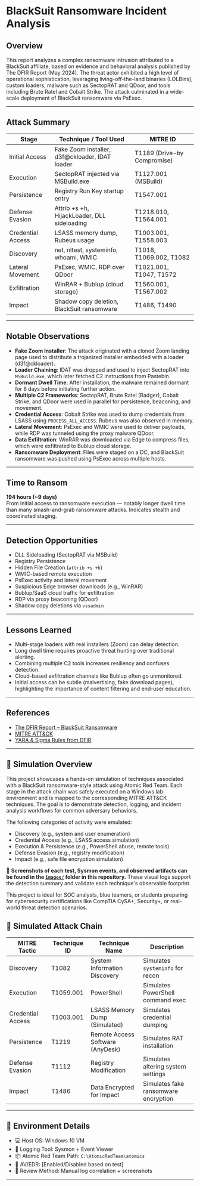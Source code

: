 # BlackSuit Ransomware Incident Analysis

## Overview

This report analyzes a complex ransomware intrusion attributed to a BlackSuit affiliate, based on evidence and behavioral analysis published by The DFIR Report (May 2024). The threat actor exhibited a high level of operational sophistication, leveraging living-off-the-land binaries (LOLBins), custom loaders, malware such as SectopRAT and QDoor, and tools including Brute Ratel and Cobalt Strike. The attack culminated in a wide-scale deployment of BlackSuit ransomware via PsExec.

---

## Attack Summary

| Stage               | Technique / Tool Used                               | MITRE ID                  |
|--------------------|------------------------------------------------------|---------------------------|
| Initial Access      | Fake Zoom installer, d3f@ckloader, IDAT loader       | T1189 (Drive-by Compromise) |
| Execution           | SectopRAT injected via MSBuild.exe                  | T1127.001 (MSBuild)       |
| Persistence         | Registry Run Key startup entry                      | T1547.001                 |
| Defense Evasion     | Attrib +s +h, HijackLoader, DLL sideloading         | T1218.010, T1564.001      |
| Credential Access   | LSASS memory dump, Rubeus usage                     | T1003.001, T1558.003      |
| Discovery           | net, nltest, systeminfo, whoami, WMIC               | T1018, T1069.002, T1082   |
| Lateral Movement    | PsExec, WMIC, RDP over QDoor                        | T1021.001, T1047, T1572   |
| Exfiltration        | WinRAR + Bublup (cloud storage)                     | T1560.001, T1567.002      |
| Impact              | Shadow copy deletion, BlackSuit ransomware          | T1486, T1490              |

---

## Notable Observations

- **Fake Zoom Installer**: The attack originated with a cloned Zoom landing page used to distribute a trojanized installer embedded with a loader (d3f@ckloader).
- **Loader Chaining**: IDAT was dropped and used to inject SectopRAT into `MSBuild.exe`, which later fetched C2 instructions from Pastebin.
- **Dormant Dwell Time**: After installation, the malware remained dormant for 8 days before initiating further action.
- **Multiple C2 Frameworks**: SectopRAT, Brute Ratel (Badger), Cobalt Strike, and QDoor were used in parallel for persistence, beaconing, and movement.
- **Credential Access**: Cobalt Strike was used to dump credentials from LSASS using `PROCESS_ALL_ACCESS`. Rubeus was also observed in memory.
- **Lateral Movement**: PsExec and WMIC were used to deliver payloads, while RDP was tunneled using the proxy malware QDoor.
- **Data Exfiltration**: WinRAR was downloaded via Edge to compress files, which were exfiltrated to Bublup cloud storage.
- **Ransomware Deployment**: Files were staged on a DC, and BlackSuit ransomware was pushed using PsExec across multiple hosts.

---

## Time to Ransom

**194 hours (~9 days)**  
From initial access to ransomware execution — notably longer dwell time than many smash-and-grab ransomware attacks. Indicates stealth and coordinated staging.

---

## Detection Opportunities

- DLL Sideloading (SectopRAT via MSBuild)
- Registry Persistence
- Hidden File Creation (`attrib +s +h`)
- WMIC-based remote execution
- PsExec activity and lateral movement
- Suspicious Edge browser downloads (e.g., WinRAR)
- Bublup/SaaS cloud traffic for exfiltration
- RDP via proxy beaconing (QDoor)
- Shadow copy deletions via `vssadmin`

---

## Lessons Learned

- Multi-stage loaders with real installers (Zoom) can delay detection.
- Long dwell time requires proactive threat hunting over traditional alerting.
- Combining multiple C2 tools increases resiliency and confuses detection.
- Cloud-based exfiltration channels like Bublup often go unmonitored.
- Initial access can be subtle (malvertising, fake download pages), highlighting the importance of content filtering and end-user education.

---

## References

- [The DFIR Report – BlackSuit Ransomware](https://thedfirreport.com/2025/03/31/fake-zoom-ends-in-blacksuit-ransomware/)
- [MITRE ATT&CK](https://attack.mitre.org)
- [YARA & Sigma Rules from DFIR](https://github.com/SigmaHQ/sigma)

---
## 🧪 Simulation Overview

This project showcases a hands-on simulation of techniques associated with a BlackSuit ransomware-style attack using Atomic Red Team. Each stage in the attack chain was safely executed on a Windows lab environment and is mapped to the corresponding MITRE ATT&CK techniques. The goal is to demonstrate detection, logging, and incident analysis workflows for common adversary behaviors.

The following categories of activity were emulated:
- Discovery (e.g., system and user enumeration)
- Credential Access (e.g., LSASS access simulation)
- Execution & Persistence (e.g., PowerShell abuse, remote tools)
- Defense Evasion (e.g., registry modification)
- Impact (e.g., safe file encryption simulation)

📸 **Screenshots of each test, Sysmon events, and observed artifacts can be found in the [`images/`](images/) folder in this repository.** These visual logs support the detection summary and validate each technique's observable footprint.

This project is ideal for SOC analysts, blue teamers, or students preparing for cybersecurity certifications like CompTIA CySA+, Security+, or real-world threat detection scenarios.

## 🧪 Simulated Attack Chain

| MITRE Tactic        | Technique ID | Technique Name                        | Description                          |
|---------------------|--------------|--------------------------------------|--------------------------------------|
| Discovery           | T1082        | System Information Discovery         | Simulates `systeminfo` for recon     |
| Execution           | T1059.001    | PowerShell                           | Simulates PowerShell command exec    |
| Credential Access   | T1003.001    | LSASS Memory Dump (Simulated)        | Simulates credential dumping         |
| Persistence         | T1219        | Remote Access Software (AnyDesk)     | Simulates RAT installation           |
| Defense Evasion     | T1112        | Registry Modification                | Simulates altering system settings   |
| Impact              | T1486        | Data Encrypted for Impact            | Simulates fake ransomware encryption |

---

## 🧩 Environment Details

- 💻 Host OS: Windows 10 VM
- 🧰 Logging Tool: Sysmon + Event Viewer
- 📦 Atomic Red Team Path: `C:\AtomicRedTeam\atomics`
- 🔐 AV/EDR: [Enabled/Disabled based on test]
- 🔎 Review Method: Manual log correlation + screenshots

---
